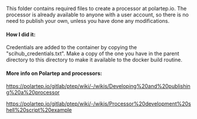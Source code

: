 This folder contains required files to create a processor at polartep.io. The processor is already available to anyone with a user account, so there is no need to publish your own, unless you have done any modifications.


#### How I did it:
Credentials are added to the container by copying the "scihub_credentials.txt". Make a copy of the one you have in the parent directory to this directory to make it available to the docker build routine.

#### More info on Polartep and processors:

https://polartep.io/gitlab/ptep/wiki/-/wikis/Developing%20and%20publishing%20a%20processor

https://polartep.io/gitlab/ptep/wiki/-/wikis/Processor%20development%20shell%20script%20example

